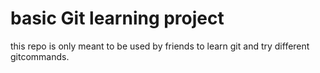 # basic Git learning project

this repo is only meant to be used by friends to learn git and try different gitcommands.

